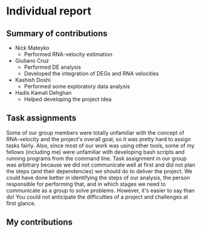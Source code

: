 # Individual report

## Summary of contributions

- Nick Mateyko
  - Performed RNA-velocity estimation
- Giuliano Cruz
  - Performed DE analysis
  - Developed the integration of DEGs and RNA velocities
- Kashish Doshi
  - Performed some exploratory data analysis
- Hadis Kamali Dehghan
  - Helped developing the project idea
  
## Task assignments

Some of our group members were totally unfamiliar with the concept of RNA-velocity and the project's overall goal, so it was pretty hard to assign tasks fairly. Also, since most of our work was using other tools, some of my fellows (including me) were unfamiliar with developing bash scripts and running programs from the command line. Task assignment in our group was arbitrary because we did not communicate well at first and did not plan the steps (and their dependencies) we should do to deliver the project. We could have done better in identifying the steps of our analysis, the person responsible for performing that, and in which stages we need to communicate as a group to solve problems. However, it's easier to say than do! You could not anticipate the difficulties of a project and challenges at first glance.

## My contributions